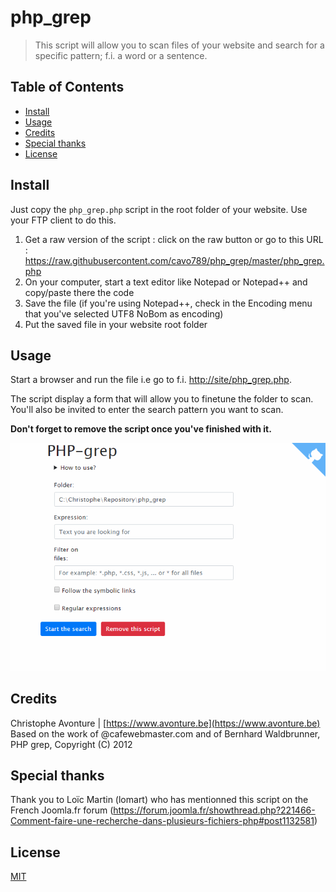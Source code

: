 # php_grep

> This script will allow you to scan files of your website and search for a specific pattern; f.i. a word or a sentence.

## Table of Contents

* [Install](#install)
* [Usage](#usage)
* [Credits](#credits)
* [Special thanks](#special-thanks)
* [License](#license)

## Install

Just copy the `php_grep.php` script in the root folder of your website. Use your FTP client to do this.

1. Get a raw version of the script : click on the raw button or go to this URL : https://raw.githubusercontent.com/cavo789/php_grep/master/php_grep.php
2. On your computer, start a text editor like Notepad or Notepad++ and copy/paste there the code
3. Save the file (if you're using Notepad++, check in the Encoding menu that you've selected UTF8 NoBom as encoding)
4. Put the saved file in your website root folder

## Usage

Start a browser and run the file i.e go to f.i. [http://site/php_grep.php](http://site/php_grep.php).

The script display a form that will allow you to finetune the folder to scan. You'll also be invited to enter the search pattern you want to scan.

**Don't forget to remove the script once you've finished with it.**

![PHP_Grep](images/demo.gif)

## Credits

Christophe Avonture | [https://www.avonture.be](https://www.avonture.be)
Based on the work of @cafewebmaster.com and of Bernhard Waldbrunner, PHP grep, Copyright (C) 2012

## Special thanks

Thank you to Loïc Martin (lomart) who has mentionned this script on the French Joomla.fr forum (https://forum.joomla.fr/showthread.php?221466-Comment-faire-une-recherche-dans-plusieurs-fichiers-php#post1132581)

## License

[MIT](LICENSE)
